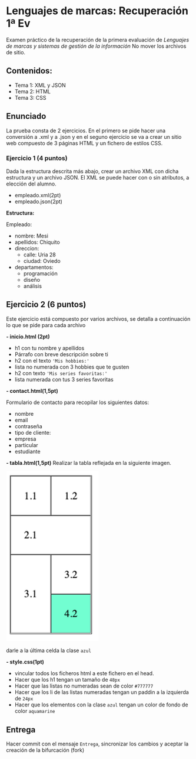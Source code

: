 # Lenguajes de marcas: Recuperación 1ª Ev

Examen práctico de la recuperación de la primera evaluación de _Lenguajes de marcas y sistemas de gestión de la información_
No mover los archivos de sitio.

## Contenidos:

- Tema 1: XML y JSON
- Tema 2: HTML
- Tema 3: CSS

## Enunciado

La prueba consta de 2 ejercicios. En el primero se pide hacer una conversión a .xml y a .json y en el seguno ejercicio se va a crear un sitio web compuesto de 3 páginas HTML y un fichero de estilos CSS.

### Ejercicio 1 (4 puntos)

Dada la estructura descrita más abajo, crear un archivo XML con dicha estructura y un archivo JSON. El XML se puede hacer con o sin atributos, a elección del alumno.

- empleado.xml(2pt)
- empleado.json(2pt)

**Estructura:**

Empleado:

- nombre: Mesi
- apellidos: Chiquito
- direccion:
  - calle: Uria 28
  - ciudad: Oviedo
- departamentos:
  - programación
  - diseño
  - análisis

## Ejercicio 2 (6 puntos)

Este ejercicio está compuesto por varios archivos, se detalla a continuación lo que se pide para cada archivo

**- inicio.html (2pt)**

- h1 con tu nombre y apellidos
- Párrafo con breve descripción sobre ti
- h2 con el texto `'Mis hobbies:'`
- lista no numerada con 3 hobbies que te gusten
- h2 con texto `'Mis series favoritas:'`
- lista numerada con tus 3 series favoritas

**- contact.html(1,5pt)**

Formulario de contacto para recopilar los siguientes datos:

- nombre
- email
- contraseña
- tipo de cliente:
- empresa
- particular
- estudiante

**- tabla.html(1,5pt)**
Realizar la tabla reflejada en la siguiente imagen.

<img src="./ejercicio_2/tabla-ejemplo.png" width="250">

darle a la última celda la clase `azul`

**- style.css(1pt)**

- vincular todos los ficheros html a este fichero en el head.
- Hacer que los h1 tengan un tamaño de `48px`
- Hacer que las listas no numeradas sean de color `#777777`
- Hacer que los li de las listas numeradas tengan un paddin a la izquierda de `24px`
- Hacer que los elementos con la clase `azul` tengan un color de fondo de color `aquamarine`

## Entrega

Hacer commit con el mensaje `Entrega`, sincronizar los cambios y aceptar la creación de la bifurcación (fork)
